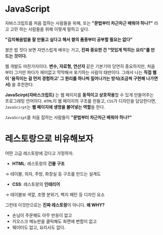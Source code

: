 # JavaScript

자바스크립트를 처음 접하는 사람들을 위해, 또는 **"문법부터 차근차근 배워야 하나?"** 라고 고민 하는 사람들을 위해 이렇게 말하고 싶다.

**"김치볶음밥을 잘 만들고 싶다고 해서 쌀의 품종부터 공부할 필요는 없다"**

쌀은 밥 짓다 보면 자연스럽게 배우는 거고, **진짜 중요한 건 "맛있게 먹히는 요리"를 만드는 것이다.**

웹 개발도 마찬가지이다. **변수, 자료형, 연산자** 같은 기본기야 당연히 중요하지만, 처음부터 그거만 파다가 재미없고 막막해서 포기하는 사람이 태반이다. 그래서 나는 **직접 웹이 '움직이는 걸 먼저 경험하고' 그 원리를 하나씩 짚어나가는 방식(조금씩 구현해 나가면서)** 을 추천한다. 





**JavaScirpt(자바스크립트)** 는 웹 페이지를 **동적이고 상호작용**할 수 있게 만들어주는 프로그래밍 언어이다. `HTML`이 웹 페이지의 구조를 만들고, `CSS`가 디자인을 담당한다면, `JavaScirpt`는 **웹 페이지에 생명을 불어넣는 역할**을 한다.


`JavaScript`를 처음 접하는 사람들이 **"문법부터 차근차근 배워야 하나?"**


# 레스토랑으로 비유해보자

어떤 고급 레스토랑에 갔다고 가정하자.

- **HTML**: 레스토랑의 **건물 구조**

→ 테이블, 의자, 주방, 화장실 등 구조를 만드는 설계도

- **CSS**: 레스토랑의 **인테리어**

→ 테이블보 색깔, 조명 분위기, 벽지 패턴 등 디자인 요소

그런데 이것만으로는 **진짜 레스토랑**이 아니다. **왜 WHY?**

- 손님이 주문해도 아무 반응이 없고
- 키오스크 메뉴판을 클릭해도 화면에 변함이 없고
- 웨이터도 없고, 요리사도 없다.

